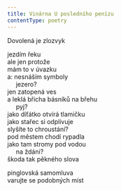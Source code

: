 ```yaml
---
title: Vinárna U posledního penízu
contentType: poetry
---
```


<section>

Dovolená je zlozvyk

</section>

<section>

jezdím řeku  
ale jen protože  
mám to v úvazku  
a: nesnáším symboly  
     jezero?  
jen zatopená ves  
a leklá břicha básníků na břehu  
     pyj?  
jako díťátko otvírá tlamičku  
jako stařec si odplivuje  
slyšíte to chroustání?  
pod městem chodí rypadla  
jako tam stromy pod vodou  
     na ždáni?  
škoda tak pěkného slova

</section>

<section>

pinglovská samomluva  
varujte se podobných míst

</section>
